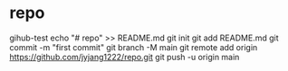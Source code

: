 # repo
gihub-test
echo "# repo" >> README.md
git init
git add README.md
git commit -m "first commit"
git branch -M main
git remote add origin https://github.com/jyjang1222/repo.git
git push -u origin main
